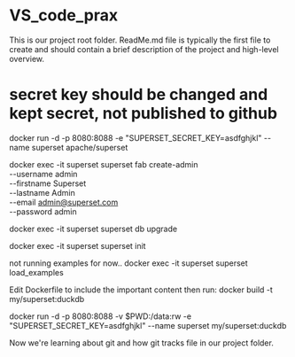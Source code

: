 # VS_code_prax

This is our project root folder. ReadMe.md  file is typically the first file to create and should contain a brief description of the project and high-level overview. 

# secret key should be changed and kept secret, not published to github 
docker run -d -p 8080:8088 -e "SUPERSET_SECRET_KEY=asdfghjkl" --name superset apache/superset

docker exec -it superset superset fab create-admin \
              --username admin \
              --firstname Superset \
              --lastname Admin \
              --email admin@superset.com \
              --password admin


docker exec -it superset superset db upgrade

docker exec -it superset superset init


not running examples for now..
docker exec -it superset superset load_examples

Edit Dockerfile to include the important content then run:
docker build -t my/superset:duckdb


docker run -d -p 8080:8088 -v $PWD:/data:rw -e "SUPERSET_SECRET_KEY=asdfghjkl" --name superset my/superset:duckdb

Now we're learning about git and how git tracks file in our project folder.